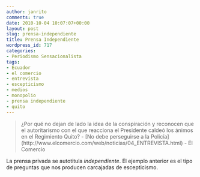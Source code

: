 ```yaml
---
author: janrito
comments: true
date: 2010-10-04 10:07:07+00:00
layout: post
slug: prensa-independiente
title: Prensa Independiente
wordpress_id: 717
categories:
- Periodismo Sensacionalista
tags:
- Ecuador
- el comercio
- entrevista
- escepticismo
- medios
- monopolio
- prensa independiente
- quito
---
```


<blockquote>¿Por qué no dejan de lado la idea de la conspiración y reconocen que el autoritarismo con el que reacciona el Presidente caldeó los ánimos en el Regimiento Quito?
- [No debe perseguirse a la Policía](http://www.elcomercio.com/web/noticias/04_ENTREVISTA.html) - El Comercio</blockquote>



La prensa privada se autotitula _independiente_. El ejemplo anterior es el tipo de preguntas que nos producen carcajadas de escepticismo.
